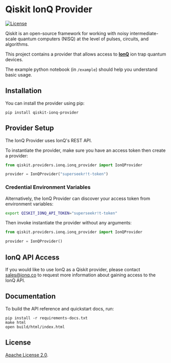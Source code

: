 # Qiskit IonQ Provider

[![License](https://img.shields.io/github/license/qiskit-community/qiskit-aqt-provider.svg?style=popout-square)](https://opensource.org/licenses/Apache-2.0)

Qiskit is an open-source framework for working with noisy intermediate-scale
quantum computers (NISQ) at the level of pulses, circuits, and algorithms.

This project contains a provider that allows access to **[IonQ]** ion trap quantum
devices.

The example python notebook (in `/example`) should help you understand basic usage.

## Installation

You can install the provider using pip:

```
pip install qiskit-ionq-provider
```

## Provider Setup

The IonQ Provider uses IonQ's REST API.

To instantiate the provider, make sure you have an access token then create a provider:

```python
from qiskit.providers.ionq.ionq_provider import IonQProvider

provider = IonQProvider("superseekr!t-token")
```
### Credential Environment Variables

Alternatively, the IonQ Provider can discover your access token from environment variables:

```bash
export QISKIT_IONQ_API_TOKEN="superseekr!t-token"
```

Then invoke instantiate the provider without any arguments:
```python
from qiskit.providers.ionq.ionq_provider import IonQProvider

provider = IonQProvider()
```

## IonQ API Access

If you would like to use IonQ as a Qiskit provider, please contact
sales@ionq.co to request more information about gaining access to the IonQ API.

## Documentation

To build the API reference and quickstart docs, run:

```
pip install -r requirements-docs.txt
make html
open build/html/index.html
```
## License

[Apache License 2.0].

[IonQ]: https://www.ionq.com/
[Apache License 2.0]: https://github.com/qiskit-community/qiskit-ionq-provider/blob/master/LICENSE.txt

